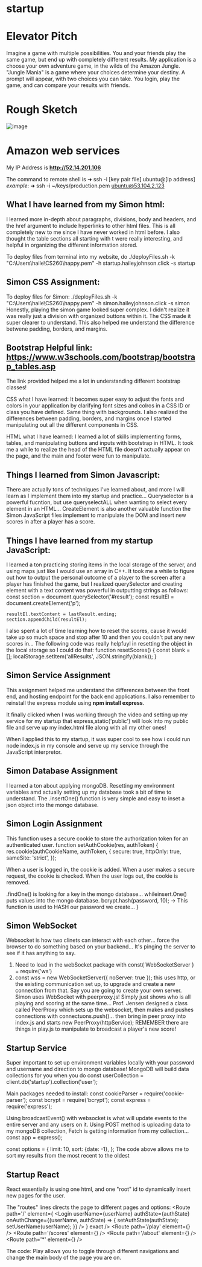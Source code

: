 # startup

# **Elevator Pitch**

Imagine a game with multiple possibilities. You and your friends play the same game, but end up with completely different results. My application is a choose your own adventure game, in the wilds of the Amazon Jungle. "Jungle Mania" is a game where your choices determine your destiny. A prompt will appear, with two choices you can take. You login, play the game, and can compare your results with friends.

# **Rough Sketch**
![image](https://user-images.githubusercontent.com/123395871/215238309-f233773a-ca9d-4d43-a107-2fd84d5763cb.png)

# Amazon web services
My IP Address is **http://52.14.201.106**

The command to remote shell is ➜  ssh -i [key pair file] ubuntu@[ip address]
*example*: ➜  ssh -i ~/keys/production.pem ubuntu@53.104.2.123

## What I have learned from my Simon html:
I learned more in-depth about paragraphs, divisions, body and headers, and the href argument to include hyperlinks to other html files. This is all completely new to me since I have never worked in html before. I also thought the table sections all starting with t were really interesting, and helpful in organizing the different information stored.

To deploy files from terminal into my website, do 
./deployFiles.sh -k "C:\Users\haile\CS260\happy.pem" -h startup.haileyjohnson.click -s startup

## Simon CSS Assignment:
To deploy files for Simon:
./deployFiles.sh -k "C:\Users\haile\CS260\happy.pem" -h simon.haileyjohnson.click -s simon
 Honestly, playing the simon game looked super complex. I didn't realize it was really just a division with organized buttons within it. The CSS made it super clearer to understand. This also helped me understand the difference betwene padding, borders, and margins.

## Bootstrap Helpful link: https://www.w3schools.com/bootstrap/bootstrap_tables.asp
The link provided helped me a lot in understanding different bootstrap classes!

CSS what I have learned:
It becomes super easy to adjust the fonts and colors in your application by clarifying font sizes and colros in a CSS ID or class you have defined. Same thing with backgrounds. I also realized the differences between padding, borders, and margins once I started manipulating out all the different components in CSS.

HTML what I have learned:
I learned a lot of skills implementing forms, tables, and manipulating buttons and inputs with bootstrap in HTML. It took me a while to realize the head of the HTML file doesn't actually appear on the page, and the main and footer were fun to manipulate. 

## Things I learned from Simon Javascript:
There are actually tons of techniques I've learned about, and more I will learn as I implement them into my startup and practice... Queryselector is a powerful fucntion, but use queryselectALL when wanting to select every element in an HTML...
CreateElement is also another valuable function the Simon JavaScript files implement to manipulate the DOM and insert new scores in after a player has a score.

## Things I have learned from my startup JavaScript:
I learned a ton practicing storing items in the local storage of the server, and using maps just like I would use an array in C++. It took me a while to figure out how to output the personal outcome of a player to the screen after a player has finished the game, but I realized querySelector and creating element with a text content was powerful in outputting strings as follows:
    const section = document.querySelector('#result');
    const resultEl = document.createElement('p');
    
    resultEl.textContent = lastResult.ending;
    section.appendChild(resultEl);
    
I also spent a lot of time learning how to reset the scores, cause it would take up so much space and stop after 10 and then you couldn't put any new scores in... The following code was really helpfuyl in resetting the object in the local storage so I could do that:
function resetScores() {
  const blank = [];
  localStorage.setItem('allResults', JSON.stringify(blank));
}

## Simon Service Assignment
This assignment helped me understand the differences between the front end, and hosting endpoint for the back end applications. I also remember to reinstall the express module using **npm install express**.

It finally clicked when I was working through the video and setting up my service for my startup that express,static('public') will look into my public file and serve up my index.html file along with all my other ones!

When I applied this to my startup, it was super cool to see how i could run node index.js in my console and serve up my service through the JavaScript interpretor.

## Simon Database Assignment
I learned a ton about applying mongoDB. Resetting my environment variables amd actually setting up my database took a bit of time to understand. 
The .insertOne() function is very simple and easy to inset a json object into the mongo database. 

## Simon Login Assignment
This function  uses a secure cookie to store the authorization token for an authenticated user. 
function setAuthCookie(res, authToken) {
  res.cookie(authCookieName, authToken, {
    secure: true,
    httpOnly: true,
    sameSite: 'strict',
  });
  
  When a user is logged in, the cookie is added. When a user makes a secure request, the cookie is checked. When the user logs out, the cookie is removed.
  
  .findOne() is looking for a key in the mongo database... whileinsert.One() puts values into the mongo database.
  bcrypt.hash(password, 10); -> This function is used to HASH our password we create...
}


## Simon WebSocket
Websocket is how two clinets can interact with each other... force the browser to do something based on your backend... It's pinging the server to see if it has anything to say.
1. Need to load in the webSocket package with const{ WebSocketServer } = require('ws')
2. const wss = new WebSocketServer({ noServer: true }); this uses http, or the existing communication set up, to upgrade and create a new connection from that. Say you are going to create your own server.
Simon uses WebSocket with peerproxy.js!  Simply just shows who is all playing and scoring at the same time... Prof. Jensen designed a class called PeerProxy which sets up the websocket, then makes and pushes connections with connectuons.push()... then bring in peer proxy into index.js and starts new PeerProxy(httpService);
REMEMBER there are things in play.js to manipulate to broadcast a player's new score!

## Startup Service
Super important to set up environment variables locally with your password and username and direction to mongo database!
MongoDB will build data collections for you when you do const userCollection = client.db('startup').collection('user');

Main packages needed to install:
const cookieParser = require('cookie-parser');
const bcrypt = require('bcrypt');
const express = require('express');

Using broadcastEvent() with websocket is what will update events to the entire server and any users on it.
Using POST method is uploading data to my mongoDB collection, Fetch is getting information from my collection...
const app = express();

 const options = { 
    limit: 10,
    sort: {date: -1},
  };
  The code above allows me to sort my results from the most recent to the oldest
  
  
  ## Startup React
  React essentially is using one html, and one "root" id to dynamically insert new pages for the user.
  
  The "routes" lines directs the page to different pages and options:
  <Routes>
        <Route
          path='/'
          element={
            <Login
              userName={userName}
              authState={authState}
              onAuthChange={(userName, authState) => {
                setAuthState(authState);
                setUserName(userName);
              }}
            />
          }
          exact
        />
        <Route path='/play' element={<Play userName={userName} />} />
        <Route path='/scores' element={<Scores />} />
        <Route path='/about' element={<About />} />
        <Route path='*' element={<NotFound />} />
      </Routes>
      
   The code: <NavLink className='nav-link' to='play'>
                  Play
                </NavLink> 
   allows you to toggle through different navigations and change the main body of the page you are on.
